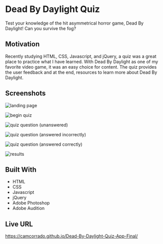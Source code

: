# Dead By Daylight Quiz

Test your knowledge of the hit asymmetrical horror game, Dead By Daylight! Can you survive the fog?

## Motivation

Recently studying HTML, CSS, Javascript, and jQuery, a quiz was a great place to practice what I have learned. With Dead By Daylight as one of my favorite video game, it was an easy choice for content. The quiz provides the user feedback and at the end, resources to learn more about Dead By Daylight.

## Screenshots

![landing page](https://i.imgur.com/jVxsHpF.png)

![begin quiz](https://i.imgur.com/mYebDCt.png)

![quiz question (unanswered)](https://i.imgur.com/oOUt0gl.png)

![quiz question (answered incorrectly)](https://i.imgur.com/HE7LmR0.png)

![quiz question (answered correctly)](https://i.imgur.com/hWq50gZ.png)

![results](https://i.imgur.com/A2rLayV.png)

## Built With

* HTML
* CSS
* Javascript
* jQuery
* Adobe Photoshop
* Adobe Audition


## Live URL

https://camcorrado.github.io/Dead-By-Daylight-Quiz-App-Final/